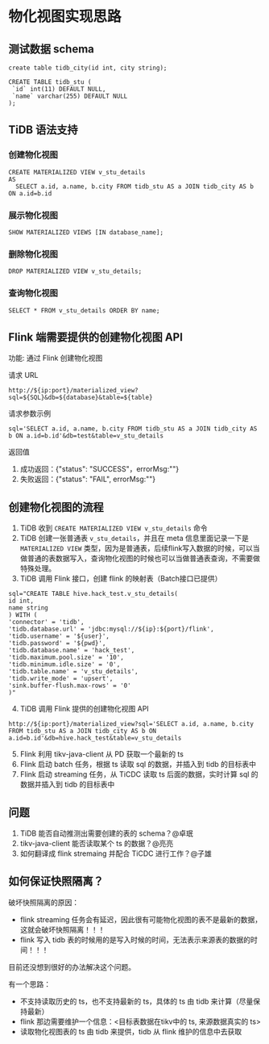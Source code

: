 # 物化视图实现思路

## 测试数据 schema
```
create table tidb_city(id int, city string);

CREATE TABLE tidb_stu (
 `id` int(11) DEFAULT NULL,
 `name` varchar(255) DEFAULT NULL
);
```

## TiDB 语法支持
### 创建物化视图
```
CREATE MATERIALIZED VIEW v_stu_details  
AS  
  SELECT a.id, a.name, b.city FROM tidb_stu AS a JOIN tidb_city AS b ON a.id=b.id
```

### 展示物化视图
```
SHOW MATERIALIZED VIEWS [IN database_name];
```

### 删除物化视图
```
DROP MATERIALIZED VIEW v_stu_details;
```

### 查询物化视图
```
SELECT * FROM v_stu_details ORDER BY name;
```

## Flink 端需要提供的创建物化视图 API
功能: 通过 Flink 创建物化视图

请求 URL
```
http://${ip:port}/materialized_view?sql=${SQL}&db=${database}&table=${table}
```

请求参数示例
```
sql='SELECT a.id, a.name, b.city FROM tidb_stu AS a JOIN tidb_city AS b ON a.id=b.id'&db=test&table=v_stu_details
```

返回值
1. 成功返回：{"status": "SUCCESS"，errorMsg:""}
2. 失败返回：{"status": "FAIL", errorMsg:""}


## 创建物化视图的流程
1. TiDB 收到 `CREATE MATERIALIZED VIEW v_stu_details` 命令
2. TiDB 创建一张普通表 `v_stu_details`，并且在 meta 信息里面记录一下是 `MATERIALIZED VIEW` 类型，因为是普通表，后续flink写入数据的时候，可以当做普通的表数据写入，查询物化视图的时候也可以当做普通表查询，不需要做特殊处理。
3. TiDB 调用 Flink 接口，创建 flink 的映射表（Batch接口已提供）
```
sql="CREATE TABLE hive.hack_test.v_stu_details(
id int,
name string
) WITH (
'connector' = 'tidb',
'tidb.database.url' = 'jdbc:mysql://${ip}:${port}/flink',
'tidb.username' = '${user}',
'tidb.password' = '${pwd}',
'tidb.database.name' = 'hack_test',
'tidb.maximum.pool.size' = '10',
'tidb.minimum.idle.size' = '0',
'tidb.table.name' = 'v_stu_details',
'tidb.write_mode' = 'upsert',
'sink.buffer-flush.max-rows' = '0'
)"
```
4. TiDB 调用 Flink 提供的创建物化视图 API
```
http://${ip:port}/materialized_view?sql='SELECT a.id, a.name, b.city FROM tidb_stu AS a JOIN tidb_city AS b ON a.id=b.id'&db=hive.hack_test&table=v_stu_details
```
5. Flink 利用 tikv-java-client 从 PD 获取一个最新的 ts
6. Flink 启动 batch 任务，根据 ts 读取 sql 的数据，并插入到 tidb 的目标表中
7. Flink 启动 streaming 任务，从 TiCDC 读取 ts 后面的数据，实时计算 sql 的数据并插入到 tidb 的目标表中

## 问题
1. TiDB 能否自动推测出需要创建的表的 schema？@卓珉
2. tikv-java-client 能否读取某个 ts 的数据？@亮亮
3. 如何翻译成 flink stremaing 并配合 TiCDC 进行工作？@子雄

## 如何保证快照隔离？
破坏快照隔离的原因：
- flink streaming 任务会有延迟，因此很有可能物化视图的表不是最新的数据，这就会破坏快照隔离！！！
- flink 写入 tidb 表的时候用的是写入时候的时间，无法表示来源表的数据的时间！！！

目前还没想到很好的办法解决这个问题。

有一个思路：
- 不支持读取历史的 ts，也不支持最新的 ts，具体的 ts 由 tidb 来计算（尽量保持最新）
- flink 那边需要维护一个信息：<目标表数据在tikv中的 ts, 来源数据真实的 ts>
- 读取物化视图表的 ts 由 tidb 来提供，tidb 从 flink 维护的信息中去获取
